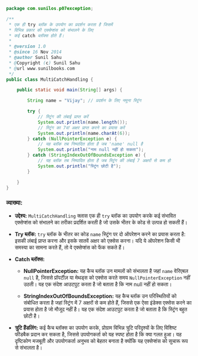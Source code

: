 ```java
package com.sunilos.p07exception;

/**
 * एक ही try ब्लॉक के उपयोग का प्रदर्शन करता है जिसमें 
 * विभिन्न प्रकार की एक्सेप्शंस को संभालने के लिए 
 * कई catch ब्लॉक्स होते हैं।
 * 
 * @version 1.0
 * @since 16 Nov 2014
 * @author Sunil Sahu
 * @Copyright (c) Sunil Sahu
 * @url www.sunilbooks.com
 */
public class MultiCatchHandling {

    public static void main(String[] args) {

        String name = "Vijay"; // प्रदर्शन के लिए नमूना स्ट्रिंग

        try {
            // स्ट्रिंग की लंबाई प्राप्त करें
            System.out.println(name.length());
            // स्ट्रिंग का 7वां अक्षर प्राप्त करने का प्रयास करें
            System.out.println(name.charAt(6));
        } catch (NullPointerException e) {
            // यह ब्लॉक तब निष्पादित होता है जब 'name' null है
            System.out.println("नाम null नहीं हो सकता");
        } catch (StringIndexOutOfBoundsException e) {
            // यह ब्लॉक तब निष्पादित होता है जब स्ट्रिंग की लंबाई 7 अक्षरों से कम हो
            System.out.println("स्ट्रिंग छोटी है");
        }

    }
}
```

### व्याख्या:

- **उद्देश्य:** `MultiCatchHandling` क्लास एक ही `try` ब्लॉक का उपयोग करके कई संभावित एक्सेप्शंस को संभालने का तरीका प्रदर्शित करती है जो उसके भीतर के कोड से उत्पन्न हो सकती हैं।

- **Try ब्लॉक:** `try` ब्लॉक के भीतर का कोड `name` स्ट्रिंग पर दो ऑपरेशन करने का प्रयास करता है: इसकी लंबाई प्राप्त करना और इसके सातवें अक्षर को एक्सेस करना। यदि ये ऑपरेशन किसी भी समस्या का सामना करते हैं, तो वे एक्सेप्शंस को फेंक सकते हैं।

- **Catch ब्लॉक्स:**
  - **NullPointerException:** यह कैच ब्लॉक उन मामलों को संभालता है जहां `name` वेरिएबल `null` है, जिससे प्रॉपर्टीज़ या मेथड्स को एक्सेस करते समय `NullPointerException` नहीं उठती। यह एक संदेश आउटपुट करता है जो बताता है कि नाम null नहीं हो सकता।
  
  - **StringIndexOutOfBoundsException:** यह कैच ब्लॉक उन परिस्थितियों को संबोधित करता है जहां स्ट्रिंग में 7 अक्षरों से कम होते हैं, जिससे एक ऐसा इंडेक्स एक्सेस करने का प्रयास होता है जो मौजूद नहीं है। यह एक संदेश आउटपुट करता है जो बताता है कि स्ट्रिंग बहुत छोटी है।

- **त्रुटि हैंडलिंग:** कई कैच ब्लॉक्स का उपयोग करके, प्रोग्राम विभिन्न त्रुटि परिदृश्यों के लिए विशिष्ट फीडबैक प्रदान कर सकता है, जिससे उपयोगकर्ता को यह स्पष्ट होता है कि क्या गलत हुआ। यह दृष्टिकोण मजबूती और उपयोगकर्ता अनुभव को बेहतर बनाता है क्योंकि यह एक्सेप्शंस को सुचारू रूप से संभालता है।
